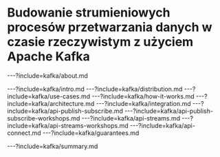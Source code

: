 
# Budowanie strumieniowych procesów przetwarzania danych w czasie rzeczywistym z użyciem Apache Kafka


---?include=kafka/about.md


---?include=kafka/intro.md
---?include=kafka/distribution.md
---?include=kafka/use-cases.md
---?include=kafka/how-it-works.md
---?include=kafka/architecture.md
---?include=kafka/integration.md
---?include=kafka/api-publish-subscribe.md
---?include=kafka/api-publish-subscribe-workshops.md
---?include=kafka/api-streams.md
---?include=kafka/api-streams-workshops.md
---?include=kafka/api-connect.md
---?include=kafka/guarantees.md

---?include=kafka/summary.md